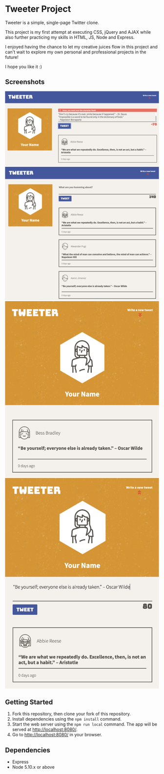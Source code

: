 # Tweeter Project

Tweeter is a simple, single-page Twitter clone.

This project is my first attempt at executing CSS, jQuery and AJAX while also further practicing my skills in HTML, JS, Node and Express.

I enjoyed having the chance to let my creative juices flow in this project and can't wait to explore my own personal and professional projects in the future!

I hope you like it :)

## Screenshots
!["Desktop view - over character limit"](https://github.com/akbartels/tweeter/blob/master/docs/Desktop_View_Over_Character_Limit.png?raw=true)
!["Desktop view with composer visible"](https://github.com/akbartels/tweeter/blob/master/docs/Desktop_View_with_Composer.png?raw=true)
!["Mobile/Tablet view with composer hidden"](https://github.com/akbartels/tweeter/blob/master/docs/Mobile_Tablet_View_Composer_Hidden.png?raw=true)
!["Mobile/Tablet view with text in composer"](https://github.com/akbartels/tweeter/blob/master/docs/Mobile_Tablet_View_with_Text.png?raw=true)

## Getting Started

1. Fork this repository, then clone your fork of this repository.
2. Install dependencies using the `npm install` command.
3. Start the web server using the `npm run local` command. The app will be served at <http://localhost:8080/>.
4. Go to <http://localhost:8080/> in your browser.

## Dependencies

- Express
- Node 5.10.x or above
